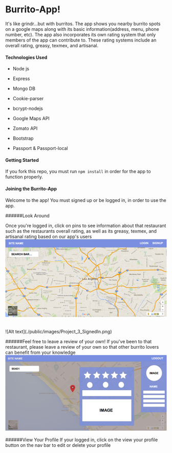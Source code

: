 # Burrito-App!

It's like grindr...but with burritos.  The app shows you nearby burrito spots on a google maps along with its basic information(address, menu, phone number, etc).
The app also incorporates its own rating system that only members of the app can contribute to.  These rating systems include an overall rating, greasy, texmex, and artisanal. 


#### Technologies Used

* Node js

* Express

* Mongo DB

* Cookie-parser

* bcrypt-nodejs

* Google Maps API

* Zomato API

* Bootstrap

* Passport & Passport-local


#### Getting Started

If you fork this repo, you must run `npm install` in order for the app to function properly.

#### Joining the Burrito-App

Welcome to the app! You must signed up or be logged in, in order to use the app.
<br>


######Look Around

Once you're logged in, click on pins to see information about that restaurant such as the restaurants overall rating, as well as its greasy, texmex, and artisanal rating based on our app's users
<br>
![Alt text](./public/images/Project_3_Home.png)
<br>

<br>
![Alt text](./public/images/Project_3_SignedIn.png)

######Feel free to leave a review of your own!
If you've been to that restaurant, please leave a review of your own so that other burrito lovers can benefit from your knowledge
![Alt text](./public/images/Project_3_Focus.png)

######View Your Profile
If your logged in, click on the view your profile button on the nav bar to edit or delete your profile







